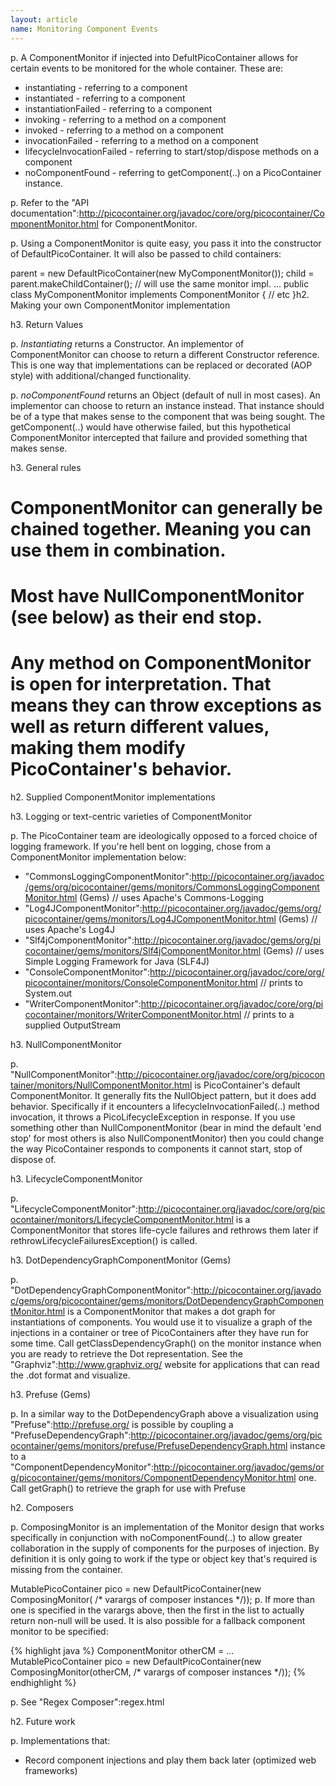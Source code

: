 ```yaml
---
layout: article
name: Monitoring Component Events
---
```


p. A ComponentMonitor if injected into DefultPicoContainer allows for certain events to be monitored for the whole container. These are:

* instantiating - referring to a component
* instantiated - referring to a component
* instantiationFailed - referring to a component
* invoking - referring to a method on a component
* invoked - referring to a method on a component
* invocationFailed - referring to a method on a component
* lifecycleInvocationFailed - referring to start/stop/dispose methods on a component
* noComponentFound - referring to getComponent(..) on a PicoContainer instance.

p. Refer to the "API documentation":http://picocontainer.org/javadoc/core/org/picocontainer/ComponentMonitor.html for ComponentMonitor.

p. Using a ComponentMonitor is quite easy, you pass it into the constructor of DefaultPicoContainer. It will also be passed to child containers:

parent = new DefaultPicoContainer(new MyComponentMonitor()); child = parent.makeChildContainer(); // will use the same monitor impl. ... public class MyComponentMonitor implements ComponentMonitor { // etc }h2. Making your own ComponentMonitor implementation

h3. Return Values

p.  _Instantiating_ returns a Constructor. An implementor of ComponentMonitor can choose to return a different Constructor reference. This is one way that implementations can be replaced or decorated (AOP style) with additional/changed functionality.

p.  _noComponentFound_ returns an Object (default of null in most cases). An implementor can choose to return an instance instead. That instance should be of a type that makes sense to the component that was being sought. The getComponent(..) would have otherwise failed, but this hypothetical ComponentMonitor intercepted that failure and provided something that makes sense.

h3. General rules

# ComponentMonitor can generally be chained together. Meaning you can use them in combination.
# Most have NullComponentMonitor (see below) as their end stop.
# Any method on ComponentMonitor is open for interpretation. That means they can throw exceptions as well as return different values, making them modify PicoContainer's behavior.


h2. Supplied ComponentMonitor implementations

h3. Logging or text-centric varieties of ComponentMonitor

p. The PicoContainer team are ideologically opposed to a forced choice of logging framework. If you're hell bent on logging, chose from a ComponentMonitor implementation below:

*  "CommonsLoggingComponentMonitor":http://picocontainer.org/javadoc/gems/org/picocontainer/gems/monitors/CommonsLoggingComponentMonitor.html (Gems) // uses Apache's Commons-Logging
*  "Log4JComponentMonitor":http://picocontainer.org/javadoc/gems/org/picocontainer/gems/monitors/Log4JComponentMonitor.html (Gems) // uses Apache's Log4J
*  "Slf4jComponentMonitor":http://picocontainer.org/javadoc/gems/org/picocontainer/gems/monitors/Slf4jComponentMonitor.html (Gems) // uses Simple Logging Framework for Java (SLF4J)
*  "ConsoleComponentMonitor":http://picocontainer.org/javadoc/core/org/picocontainer/monitors/ConsoleComponentMonitor.html // prints to System.out
*  "WriterComponentMonitor":http://picocontainer.org/javadoc/core/org/picocontainer/monitors/WriterComponentMonitor.html // prints to a supplied OutputStream

h3. NullComponentMonitor

p.  "NullComponentMonitor":http://picocontainer.org/javadoc/core/org/picocontainer/monitors/NullComponentMonitor.html is PicoContainer's default ComponentMonitor. It generally fits the NullObject pattern, but it does add behavior. Specifically if it encounters a lifecycleInvocationFailed(..) method invocation, it throws a PicoLifecycleException in response. If you use something other than NullComponentMonitor (bear in mind the default 'end stop' for most others is also NullComponentMonitor) then you could change the way PicoContainer responds to components it cannot start, stop of dispose of.

h3. LifecycleComponentMonitor

p.  "LifecycleComponentMonitor":http://picocontainer.org/javadoc/core/org/picocontainer/monitors/LifecycleComponentMonitor.html is a ComponentMonitor that stores life-cycle failures and rethrows them later if rethrowLifecycleFailuresException() is called.

h3. DotDependencyGraphComponentMonitor (Gems)

p.  "DotDependencyGraphComponentMonitor":http://picocontainer.org/javadoc/gems/org/picocontainer/gems/monitors/DotDependencyGraphComponentMonitor.html is a ComponentMonitor that makes a dot graph for instantiations of components. You would use it to visualize a graph of the injections in a container or tree of PicoContainers after they have run for some time. Call getClassDependencyGraph() on the monitor instance when you are ready to retrieve the Dot representation. See the "Graphviz":http://www.graphviz.org/ website for applications that can read the .dot format and visualize.

h3. Prefuse (Gems)

p. In a similar way to the DotDependencyGraph above a visualization using "Prefuse":http://prefuse.org/ is possible by coupling a "PrefuseDependencyGraph":http://picocontainer.org/javadoc/gems/org/picocontainer/gems/monitors/prefuse/PrefuseDependencyGraph.html instance to a "ComponentDependencyMonitor":http://picocontainer.org/javadoc/gems/org/picocontainer/gems/monitors/ComponentDependencyMonitor.html one. Call getGraph() to retrieve the graph for use with Prefuse


h2. Composers

p. ComposingMonitor is an implementation of the Monitor design that works specifically in conjunction with noComponentFound(..) to allow greater collaboration in the supply of components for the purposes of injection. By definition it is only going to work if the type or object key that's required is missing from the container.

MutablePicoContainer pico = new DefaultPicoContainer(new ComposingMonitor( /* varargs of composer instances */));
p. If more than one is specified in the varargs above, then the first in the list to actually return non-null will be used. It is also possible for a fallback component monitor to be specified:

{% highlight java %}
ComponentMonitor otherCM = ... 
MutablePicoContainer pico = new DefaultPicoContainer(new ComposingMonitor(otherCM, /* varargs of composer instances */));
{% endhighlight %}

p. See "Regex Composer":regex.html 

h2. Future work

p. Implementations that:

* Record component injections and play them back later (optimized web frameworks)

